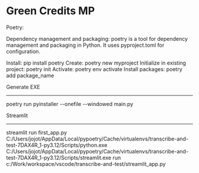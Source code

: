 # Green Credits MP
 
Poetry:

Dependency management and packaging:
poetry is a tool for dependency management and packaging in Python.
It uses pyproject.toml for configuration.

Install: pip install poetry
Create: poetry new myproject
Initialize in existing project: poetry init
Activate: poetry env activate
Install packages: poetry add package_name

Generate EXE
************
poetry run pyinstaller --onefile --windowed main.py


Streamlit
*********
streamlit run first_app.py
C:/Users/jojot/AppData/Local/pypoetry/Cache/virtualenvs/transcribe-and-test-7DAX4R_1-py3.12/Scripts/python.exe C:/Users/jojot/AppData/Local/pypoetry/Cache/virtualenvs/transcribe-and-test-7DAX4R_1-py3.12/Scripts/streamlit.exe run c:/Work/workspace/vscode/transcribe-and-test/streamlit_app.py